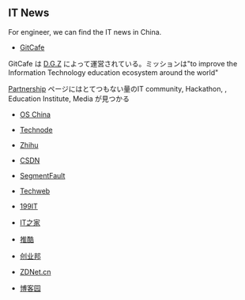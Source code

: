 ## IT News

For engineer, we can find the IT news in China.


- [GitCafe](https://gitcafe.com/)

GitCafe は [D.G.Z](http://dgz.sh/) によって運営されている。ミッションは"to improve the Information Technology education ecosystem around the world"

[Partnership](https://gitcafe.com/partnership) ページにはとてつもない量のIT community, Hackathon, , Education Institute, Media が見つかる


- [OS China](http://www.oschina.net/)

- [Technode](http://technode.com/)

- [Zhihu](http://www.zhihu.com/)

- [CSDN](http://www.csdn.net/)

- [SegmentFault](http://segmentfault.com/)

- [Techweb](http://www.techweb.com.cn/)

- [199IT](http://www.199it.com/)

- [IT之家](http://www.ithome.com/)

- [推酷](http://www.tuicool.com/)

- [创业邦](http://kuailiyu.cyzone.cn/)

- [ZDNet.cn](http://www.zdnet.com.cn/)

- [博客园](http://www.cnblogs.com/)
